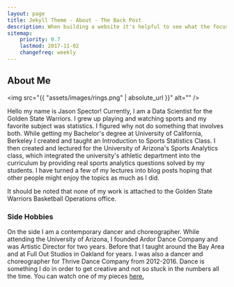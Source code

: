```yaml
---
layout: page
title: Jekyll Theme - About - The Back Post
description: When building a website it's helpful to see what the focus of your site is. This page is an example of how to show a website's focus.
sitemap:
    priority: 0.7
    lastmod: 2017-11-02
    changefreq: weekly
---
```

## About Me

<span class="image left"><img src="{{ "assets/images/rings.png" | absolute_url }}" alt="" /></span>

Hello my name is Jason Spector! Currently, I am a Data Scientist for the Golden State Warriors. I grew up playing and watching sports and my favorite subject was statistics. I figured why not do something that involves both. While getting my Bachelor's degree at University of California, Berkeley I created and taught an Introduction to Sports Statistics Class. I then created and lectured for the University of Arizona's Sports Analytics class, which integrated the university's athletic department into the curriculum by providing real sports analytics questions solved by my students. I have turned a few of my lectures into blog posts hoping that other people might enjoy the topics as much as I did. 

It should be noted that none of my work is attached to the Golden State Warriors Basketball Operations office.

### Side Hobbies
<div class="box">
  <p>
  On the side I am a contemporary dancer and choreographer. While attending the University of Arizona, I founded Ardor Dance Company and was Artistic Director for two years. Before that I taught around the Bay Area and at Full Out Studios in Oakland for years. I was also a dancer and choreographer for Thrive Dance Company from 2012-2016. Dance is something I do in order to get creative and not so stuck in the numbers all the time. You can watch one of my pieces <a href="https://www.youtube.com/watch?v=uKQYB63dU6M">here.</a>
  </p>
  
</div>

